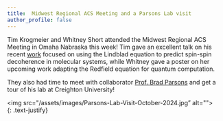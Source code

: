 ```yaml
---
title:  Midwest Regional ACS Meeting and a Parsons Lab visit
author_profile: false
---
```


Tim Krogmeier and Whitney Short attended the Midwest Regional ACS Meeting in Omaha Nabraska this week! Tim gave an excellent talk on his recent
<a href="https://arxiv.org/abs/2408.08768">work</a> focused on using the Lindblad equation to predict spin-spin decoherence in molecular systems, while Whitney gave a poster on her upcoming work adapting the Redfield equation for quantum computation. 

They also had time to meet with collaborator <a href="https://www.creighton.edu/campus-directory/parsons-bradley-f">Prof. Brad Parsons</a> and get a tour of his lab at Creighton University!

 <img src="/assets/images/Parsons-Lab-Visit-October-2024.jpg” alt="">  
{: .text-justify}
